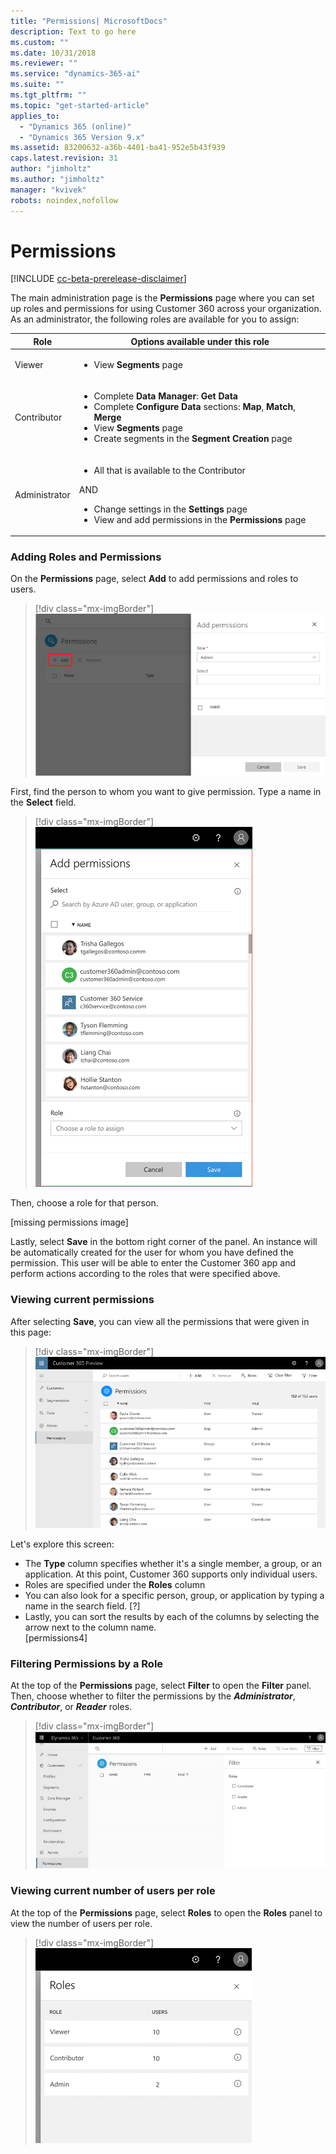 ```yaml
---
title: "Permissions| MicrosoftDocs"
description: Text to go here
ms.custom: ""
ms.date: 10/31/2018
ms.reviewer: ""
ms.service: "dynamics-365-ai"
ms.suite: ""
ms.tgt_pltfrm: ""
ms.topic: "get-started-article"
applies_to: 
  - "Dynamics 365 (online)"
  - "Dynamics 365 Version 9.x"
ms.assetid: 83200632-a36b-4401-ba41-952e5b43f939
caps.latest.revision: 31
author: "jimholtz"
ms.author: "jimholtz"
manager: "kvivek"
robots: noindex,nofollow
---
```

# Permissions

[!INCLUDE [cc-beta-prerelease-disclaimer](../includes/cc-beta-prerelease-disclaimer.md)]

The main administration page is the **Permissions** page where you can set up roles and permissions for using Customer 360 across your organization. As an administrator, the following roles are available for you to assign:

|Role  |Options available under this role  |
|---------|---------|
|Viewer     | <ul><li>View **Segments** page </li></ul>       |
|Contributor     | <ul><li>Complete **Data Manager**: **Get Data** </li><li>Complete **Configure Data** sections: **Map**, **Match**, **Merge** </li><li>View **Segments** page </li><li>Create segments in the **Segment Creation** page  </li></ul> |
|Administrator     | <ul><li>All that is available to the Contributor</li></ul>AND<ul><li>Change settings in the **Settings** page</li><li>View and add permissions in the **Permissions** page   </li></ul>     |
 
### Adding Roles and Permissions
On the **Permissions** page, select **Add** to add permissions and roles to users.

> [!div class="mx-imgBorder"] 
> ![](media/add-permissions.png "Add permissions")
 
First, find the person to whom you want to give permission. Type a name in the **Select** field.

> [!div class="mx-imgBorder"] 
> ![](media/permissions-roles.png "Enter a name")

Then, choose a role for that person.

[missing permissions image]

Lastly, select **Save** in the bottom right corner of the panel. An instance will be automatically created for the user for whom you have defined the permission. This user will be able to enter the Customer 360 app and perform actions according to the roles that were specified above.
 
### Viewing current permissions
After selecting **Save**, you can view all the permissions that were given in this page:

> [!div class="mx-imgBorder"] 
> ![](media/permissions.png "Permissions")

Let's explore this screen:

- The **Type** column specifies whether it's a single member, a group, or an application. At this point, Customer 360 supports only individual users.
- Roles are specified under the **Roles** column
- You can also look for a specific person, group, or application by typing a name in the search field. [?]
- Lastly, you can sort the results by each of the columns by selecting the arrow next to the column name.  
[permissions4]

### Filtering Permissions by a Role
At the top of the **Permissions** page, select **Filter**  to open the **Filter** panel. Then, choose whether to filter the permissions by the ***Administrator***, ***Contributor***, or ***Reader*** roles.

> [!div class="mx-imgBorder"] 
> ![](media/permissions-filter.png "Permissions filter")

### Viewing current number of users per role
At the top of the **Permissions** page, select **Roles** to open the **Roles** panel to view the number of users per role.

> [!div class="mx-imgBorder"] 
> ![](media/permissions-roles2.png "Roles")
